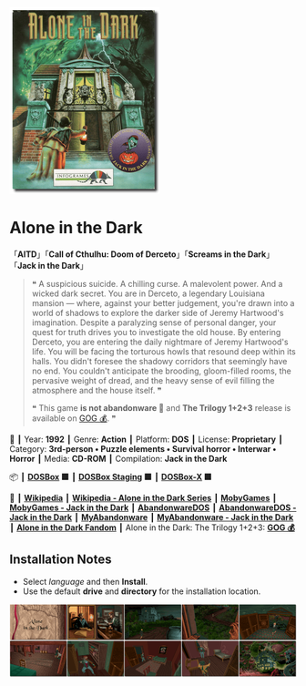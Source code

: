 ![](Thumbnail.png "application-thumbnail")

# Alone in the Dark

「**AITD**」「**Call of Cthulhu: Doom of Derceto**」「**Screams in the Dark**」「**Jack in the Dark**」

> ❝ A suspicious suicide. A chilling curse. A malevolent power. And a wicked dark secret. You are in Derceto, a legendary Louisiana mansion — where, against your better judgement, you're drawn into a world of shadows to explore the darker side of Jeremy Hartwood's imagination. Despite a paralyzing sense of personal danger, your quest for truth drives you to investigate the old house. By entering Derceto, you are entering the daily nightmare of Jeremy Hartwood's life. You will be facing the torturous howls that resound deep within its halls. You didn't foresee the shadowy corridors that seemingly have no end. You couldn't anticipate the brooding, gloom-filled rooms, the pervasive weight of dread, and the heavy sense of evil filling the atmosphere and the house itself. ❞
>
> ❝ This game **is not abandonware 🚫** and **The Trilogy 1+2+3** release is available on [GOG 💰](https://www.gog.com/en/game/alone_in_the_dark_the_trilogy_123). ❞
>

📌 ┃ Year: **1992** ┃ Genre: **Action** ┃ Platform: **DOS** ┃ License: **Proprietary** ┃ Category: **3rd-person • Puzzle elements • Survival horror • Interwar • Horror** ┃ Media: **CD-ROM** ┃ Compilation: **Jack in the Dark** 

📦 ┃ **[DOSBox](https://www.dosbox.com/) 🟩** ┃ **[DOSBox Staging](https://dosbox-staging.github.io/) 🟩** ┃ **[DOSBox-X](https://dosbox-x.com/) 🟩** 

📎 ┃ **[Wikipedia](https://en.wikipedia.org/wiki/Alone_in_the_Dark_(1992_video_game))** ┃ **[Wikipedia - Alone in the Dark Series](https://en.wikipedia.org/wiki/Alone_in_the_Dark)** ┃ **[MobyGames](https://www.mobygames.com/game/325/alone-in-the-dark/)** ┃ **[MobyGames - Jack in the Dark](https://www.mobygames.com/game/1231/jack-in-the-dark/)** ┃ **[AbandonwareDOS](https://www.abandonwaredos.com/abandonware-game.php?abandonware=Alone+in+the+Dark&gid=1737)** ┃ **[AbandonwareDOS - Jack in the Dark](https://www.abandonwaredos.com/abandonware-game.php?abandonware=Jack+in+the+Dark&gid=2731)** ┃ **[MyAbandonware](https://www.myabandonware.com/game/alone-in-the-dark-1rg)** ┃ **[MyAbandonware - Jack in the Dark](https://www.myabandonware.com/game/jack-in-the-dark-2ab)** ┃ **[Alone in the Dark Fandom](https://aloneinthedark.fandom.com/wiki/Alone_in_the_Dark_(1992))** ┃ Alone in the Dark: The Trilogy 1+2+3: **[GOG 💰](https://www.gog.com/en/game/alone_in_the_dark_the_trilogy_123)** 

## Installation Notes
- Select *language* and then **Install**.
- Use the default **drive** and **directory** for the installation location.

![](Montage.png "Alone in the Dark")

